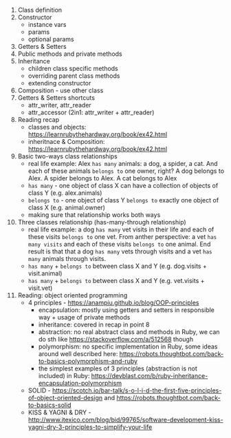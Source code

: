 1. Class definition
2. Constructor
    - instance vars
    - params
    - optional params
3. Getters & Setters
4. Public methods and private methods
5. Inheritance
    - children class specific methods
    - overriding parent class methods
    - extending constructor
6. Composition - use other class
7. Getters & Setters shortcuts
    - attr_writer, attr_reader
    - attr_accessor (2in1: attr_writer + attr_reader)
8. Reading recap
    - classes and objects: https://learnrubythehardway.org/book/ex42.html
    - inheritnace & Composition: https://learnrubythehardway.org/book/ex42.html
10. Basic two-ways class relationships
    - real life example: Alex `has many` animals: a dog, a spider, a cat. And each of these animals `belongs to` one owner, right? A dog belongs to Alex. A spider belongs to Alex. A cat belongs to Alex
    - `has many` - one object of class X can have a collection of objects of class Y (e.g. alex.animals)
    - `belongs to` - one object of class Y `belongs to` exactly one  object of class X (e.g. animal.owner)
    - making sure that relationship works both ways
11. Three classes relationship (has-many-through relationship)
    - real life example: a dog `has many` vet visits in their life and each of these visits `belongs to` one vet. From anther perspective: a vet `has many visits` and each of these visits `belongs to` one animal. End result is that that a dog `has many` vets through visits and a vet `has many` animals through visits.
    - `has many` + `belongs to` between class X and Y (e.g. dog.visits + visit.animal)
    - `has many` + `belongs to` between class X and Y (e.g. vet.visits + visit.vet)
12. Reading: object oriented programming
    - 4 principles - https://anampiu.github.io/blog/OOP-principles
      - encapsulation: mostly using getters and setters in responsible way + usage of private methods
      - inheritance: covered in recap in point 8
      - abstraction: no real abstract class and methods in Ruby, we can do sth like https://stackoverflow.com/a/512568 though
      - polymorphism: no specific implementation in Ruby, some ideas around well described here: https://robots.thoughtbot.com/back-to-basics-polymorphism-and-ruby
      - the simplest examples of 3 principles (abstraction is not included) in Ruby: https://devblast.com/b/ruby-inheritance-encapsulation-polymorphism
    - SOLID - https://scotch.io/bar-talk/s-o-l-i-d-the-first-five-principles-of-object-oriented-design and https://robots.thoughtbot.com/back-to-basics-solid
    - KISS & YAGNI & DRY - http://www.itexico.com/blog/bid/99765/software-development-kiss-yagni-dry-3-principles-to-simplify-your-life

